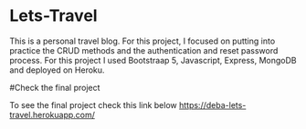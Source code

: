 # Lets-Travel

 This is a personal travel blog. For this project, I focused on putting into practice the CRUD methods and the authentication and reset password process. For this project I used Bootstraap 5, Javascript, Express, MongoDB and deployed on Heroku.
 
 
#Check the final project

To see the final project check this link below
https://deba-lets-travel.herokuapp.com/

